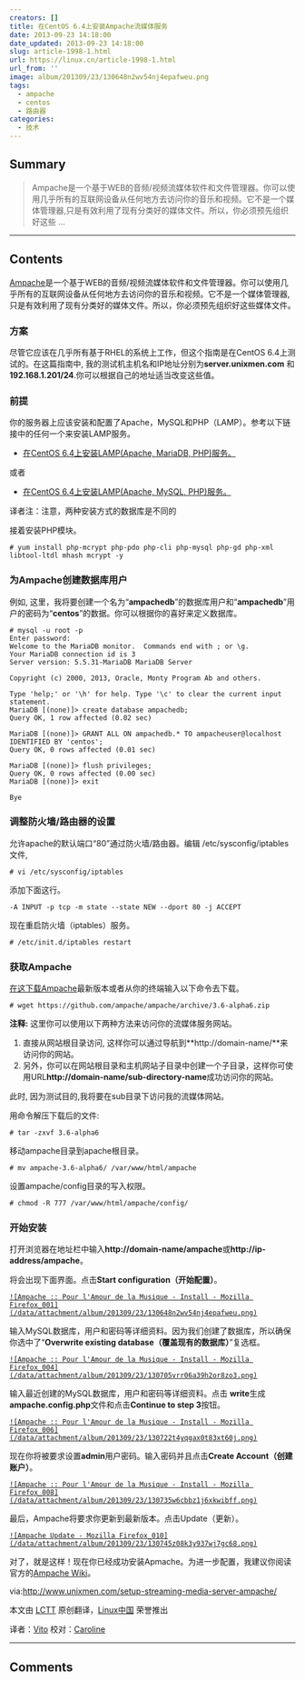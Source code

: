 ```yaml
---
creators: []
title: 在CentOS 6.4上安装Ampache流媒体服务
date: 2013-09-23 14:18:00
date_updated: 2013-09-23 14:18:00
slug: article-1998-1.html
url: https://linux.cn/article-1998-1.html
url_from: ''
image: album/201309/23/130648n2wv54nj4epafweu.png
tags:
  - ampache
  - centos
  - 路由器
categories:
  - 技术
---
```


## Summary

> Ampache是一个基于WEB的音频/视频流媒体软件和文件管理器。你可以使用几乎所有的互联网设备从任何地方去访问你的音乐和视频。它不是一个媒体管理器,只是有效利用了现有分类好的媒体文件。所以，你必须预先组织好这些 ...

***

<!-- more -->

## Contents

[Ampache](https://github.com/ampache/ampache/)是一个基于WEB的音频/视频流媒体软件和文件管理器。你可以使用几乎所有的互联网设备从任何地方去访问你的音乐和视频。它不是一个媒体管理器,只是有效利用了现有分类好的媒体文件。所以，你必须预先组织好这些媒体文件。

### **方案**

尽管它应该在几乎所有基于RHEL的系统上工作，但这个指南是在CentOS 6.4上测试的。在这篇指南中, 我的测试机主机名和IP地址分别为**server.unixmen.com** 和 **192.168.1.201/24**.你可以根据自己的地址适当改变这些值。

### **前提**

你的服务器上应该安装和配置了Apache，MySQL和PHP（LAMP）。参考以下链接中的任何一个来安装LAMP服务。

* [在CentOS 6.4上安装LAMP(Apache, MariaDB, PHP)服务。](http://www.unixmen.com/install-lamp-apache-with-mariadb-and-php-on-centosrhelscientific-linux-6/)

或者

* [在CentOS 6.4上安装LAMP(Apache, MySQL, PHP)服务。](http://www.unixmen.com/install-lamp-server-in-centos-6-4-rhel-6-4/)

译者注：注意，两种安装方式的数据库是不同的

接着安装PHP模块。

```shell
# yum install php-mcrypt php-pdo php-cli php-mysql php-gd php-xml libtool-ltdl mhash mcrypt -y
```

### **为Ampache创建数据库用户**

例如, 这里，我将要创建一个名为“**ampachedb**”的数据库用户和“**ampachedb**”用户的密码为“**centos**”的数据。你可以根据你的喜好来定义数据库。

```shell
# mysql -u root -p
Enter password: 
Welcome to the MariaDB monitor.  Commands end with ; or \g.
Your MariaDB connection id is 3
Server version: 5.5.31-MariaDB MariaDB Server
 
Copyright (c) 2000, 2013, Oracle, Monty Program Ab and others. 

Type 'help;' or '\h' for help. Type '\c' to clear the current input statement.
MariaDB [(none)]> create database ampachedb;
Query OK, 1 row affected (0.02 sec)

MariaDB [(none)]> GRANT ALL ON ampachedb.* TO ampacheuser@localhost IDENTIFIED BY 'centos';
Query OK, 0 rows affected (0.01 sec)

MariaDB [(none)]> flush privileges;
Query OK, 0 rows affected (0.00 sec)
MariaDB [(none)]> exit

Bye
```

### **调整防火墙/路由器的设置**

允许apache的默认端口“80”通过防火墙/路由器。编辑 /etc/sysconfig/iptables 文件,

```shell
# vi /etc/sysconfig/iptables
```

添加下面这行。

```shell
-A INPUT -p tcp -m state --state NEW --dport 80 -j ACCEPT
```

现在重启防火墙（iptables）服务。

```shell
# /etc/init.d/iptables restart
```

### **获取Ampache**

[在这下载Ampache](https://github.com/ampache/ampache/tags)最新版本或者从你的终端输入以下命令去下载。

```shell
# wget https://github.com/ampache/ampache/archive/3.6-alpha6.zip
```

**注释:** 这里你可以使用以下两种方法来访问你的流媒体服务网站。

1. 直接从网站根目录访问, 这样你可以通过导航到**http://domain-name/**来访问你的网站。
2. 另外，你可以在网站根目录和主机网站子目录中创建一个子目录，这样你可使用URL**http://domain-name/sub-directory-name**成功访问你的网站。

此时, 因为测试目的,我将要在sub目录下访问我的流媒体网站。

用命令解压下载后的文件:

```shell
# tar -zxvf 3.6-alpha6
```

移动ampache目录到apache根目录。

```shell
# mv ampache-3.6-alpha6/ /var/www/html/ampache
```

设置ampache/config目录的写入权限。

```shell
# chmod -R 777 /var/www/html/ampache/config/
```

### **开始安装**

打开浏览器在地址栏中输入**http://domain-name/ampache**或**http://ip-address/ampache**。

将会出现下面界面。点击**Start configuration（开始配置）**。

[`![Ampache :: Pour l'Amour de la Musique - Install - Mozilla Firefox_001](/data/attachment/album/201309/23/130648n2wv54nj4epafweu.png)`](http://180016988.r.cdn77.net/wp-content/uploads/2013/09/Ampache-Pour-lAmour-de-la-Musique-Install-Mozilla-Firefox_001.png) 

输入MySQL数据库，用户和密码等详细资料。因为我们创建了数据库，所以确保你选中了“**Overwrite existing database（覆盖现有的数据库）**”复选框。

[`![Ampache :: Pour l'Amour de la Musique - Install - Mozilla Firefox_004](/data/attachment/album/201309/23/130705vrr06a39h2or8zo3.png)`](http://180016988.r.cdn77.net/wp-content/uploads/2013/09/Ampache-Pour-lAmour-de-la-Musique-Install-Mozilla-Firefox_004.png) 

输入最近创建的MySQL数据库，用户和密码等详细资料。点击 **write**生成**ampache.config.php**文件和点击**Continue to step 3**按钮。

[`![Ampache :: Pour l'Amour de la Musique - Install - Mozilla Firefox_006](/data/attachment/album/201309/23/130722t4yqgax0t83xt60j.png)`](http://180016988.r.cdn77.net/wp-content/uploads/2013/09/Ampache-Pour-lAmour-de-la-Musique-Install-Mozilla-Firefox_006.png)

现在你将被要求设置**admin**用户密码。输入密码并且点击**Create Account（创建账户）**。

[`![Ampache :: Pour l'Amour de la Musique - Install - Mozilla Firefox_008](/data/attachment/album/201309/23/130735w6cbbz1j6xkwibff.png)`](http://180016988.r.cdn77.net/wp-content/uploads/2013/09/Ampache-Pour-lAmour-de-la-Musique-Install-Mozilla-Firefox_008.png)

最后，Ampache将要求你更新到最新版本。点击Update（更新）。

[`![Ampache Update - Mozilla Firefox_010](/data/attachment/album/201309/23/130745z08k3y937wj7gc68.png)`](http://180016988.r.cdn77.net/wp-content/uploads/2013/09/Ampache-Update-Mozilla-Firefox_010.png)

对了，就是这样！现在你已经成功安装Apmache。为进一步配置，我建议你阅读官方的[Ampache Wiki](http://ampache.org/wiki/start)。

 

via:<http://www.unixmen.com/setup-streaming-media-server-ampache/>

本文由 [LCTT](https://github.com/LCTT/TranslateProject) 原创翻译，[Linux中国](https://linux.cn/portal.php) 荣誉推出

译者：[Vito](https://linux.cn/space/Vito) 校对：[Caroline](https://linux.cn/space/14763)

***

## Comments
